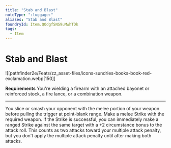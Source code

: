 ```yaml
---
title: "Stab and Blast"
noteType: ":luggage:"
aliases: "Stab and Blast"
foundryId: Item.QOdgfSNS9uMwhTDk
tags:
  - Item
---
```


# Stab and Blast
![[pathfinder2e/Feats/zz_asset-files/icons-sundries-books-book-red-exclamation.webp|150]]

**Requirements** You're wielding a firearm with an attached bayonet or reinforced stock, a fire lance, or a combination weapon.

* * *

You slice or smash your opponent with the melee portion of your weapon before pulling the trigger at point-blank range. Make a melee Strike with the required weapon. If the Strike is successful, you can immediately make a ranged Strike against the same target with a +2 circumstance bonus to the attack roll. This counts as two attacks toward your multiple attack penalty, but you don't apply the multiple attack penalty until after making both attacks.
